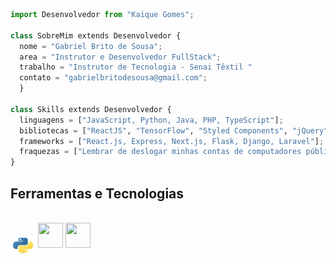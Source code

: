 
```python
import Desenvolvedor from "Kaique Gomes";

class SobreMim extends Desenvolvedor {
  nome = "Gabriel Brito de Sousa";
  area = "Instrutor e Desenvolvedor FullStack";
  trabalho = "Instrutor de Tecnologia - Senai Têxtil "
  contato = "gabrielbritodesousa@gmail.com";
  }

class Skills extends Desenvolvedor {
  linguagens = ["JavaScript, Python, Java, PHP, TypeScript"];
  bibliotecas = ["ReactJS", "TensorFlow", "Styled Components", "jQuery", "Bootstrap"];
  frameworks = ["React.js, Express, Next.js, Flask, Django, Laravel"];
  fraquezas = ["Lembrar de deslogar minhas contas de computadores públicos"];
}
```
## Ferramentas e Tecnologias
<div style="display: inline_block"><br>
 
  <img align="center" alt="Python" height="30" width="40" src="https://github.com/devicons/devicon/blob/master/icons/python/python-original.svg">
  <img loading="lazy" src="https://cdn.jsdelivr.net/gh/devicons/devicon/icons/git/git-original.svg" width="40" height="40"/>
  <img loading="lazy" src="https://cdn.jsdelivr.net/gh/devicons/devicon@latest/icons/threedsmax/threedsmax-original.svg" width="40" height="40"/>
          
           
  
</div>

##
